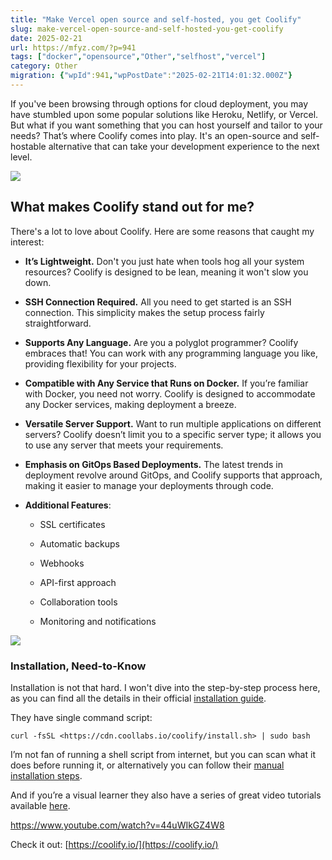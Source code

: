 ```yaml
---
title: "Make Vercel open source and self-hosted, you get Coolify"
slug: make-vercel-open-source-and-self-hosted-you-get-coolify
date: 2025-02-21
url: https://mfyz.com/?p=941
tags: ["docker","opensource","Other","selfhost","vercel"]
category: Other
migration: {"wpId":941,"wpPostDate":"2025-02-21T14:01:32.000Z"}
---
```


If you've been browsing through options for cloud deployment, you may have stumbled upon some popular solutions like Heroku, Netlify, or Vercel. But what if you want something that you can host yourself and tailor to your needs? That’s where Coolify comes into play. It's an open-source and self-hostable alternative that can take your development experience to the next level.

![](/images/archive/en/2025/02/How-to-add-a-database-1600x1483.webp)

## What makes Coolify stand out for me?

There's a lot to love about Coolify. Here are some reasons that caught my interest:

*   **It’s Lightweight.** Don't you just hate when tools hog all your system resources? Coolify is designed to be lean, meaning it won't slow you down.

*   **SSH Connection Required.** All you need to get started is an SSH connection. This simplicity makes the setup process fairly straightforward.

*   **Supports Any Language.** Are you a polyglot programmer? Coolify embraces that! You can work with any programming language you like, providing flexibility for your projects.

*   **Compatible with Any Service that Runs on Docker.** If you’re familiar with Docker, you need not worry. Coolify is designed to accommodate any Docker services, making deployment a breeze.

*   **Versatile Server Support.** Want to run multiple applications on different servers? Coolify doesn’t limit you to a specific server type; it allows you to use any server that meets your requirements.

*   **Emphasis on GitOps Based Deployments.** The latest trends in deployment revolve around GitOps, and Coolify supports that approach, making it easier to manage your deployments through code.

*   **Additional Features**:
    *   SSL certificates
    
    *   Automatic backups
    
    *   Webhooks
    
    *   API-first approach
    
    *   Collaboration tools
    
    *   Monitoring and notifications

![](/images/archive/en/2025/02/coolify-deploy-1600x957.png)

### Installation, Need-to-Know

Installation is not that hard. I won't dive into the step-by-step process here, as you can find all the details in their official [installation guide](https://coolify.io/docs/installation).

They have single command script:

```
curl -fsSL <https://cdn.coollabs.io/coolify/install.sh> | sudo bash

```

I’m not fan of running a shell script from internet, but you can scan what it does before running it, or alternatively you can follow their [manual installation steps](https://v2.jokeapi.dev/joke/Programming?blacklistFlags=nsfw,religious,political,racist,sexist,explicit&format=txt&type=single).

And if you’re a visual learner they also have a series of great video tutorials available [here](https://coolify.io/docs/videos).

https://www.youtube.com/watch?v=44uWIkGZ4W8

Check it out: [https://coolify.io/](https://coolify.io/)